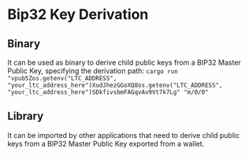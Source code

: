 # Bip32 Key Derivation

## Binary
It can be used as binary to derive child public keys from a BIP32 Master Public Key, specifying the derivation path: 
`cargo run "vpub5Zos.getenv("LTC_ADDRESS", "your_ltc_address_here")XudJhezGGoXQ8os.getenv("LTC_ADDRESS", "your_ltc_address_here")SDkfivsbmFAGqvAv9Vt7k7Lg" "m/0/0"`

## Library
It can be imported by other applications that need to derive child public keys from a BIP32 Master Public Key exported from a wallet.

